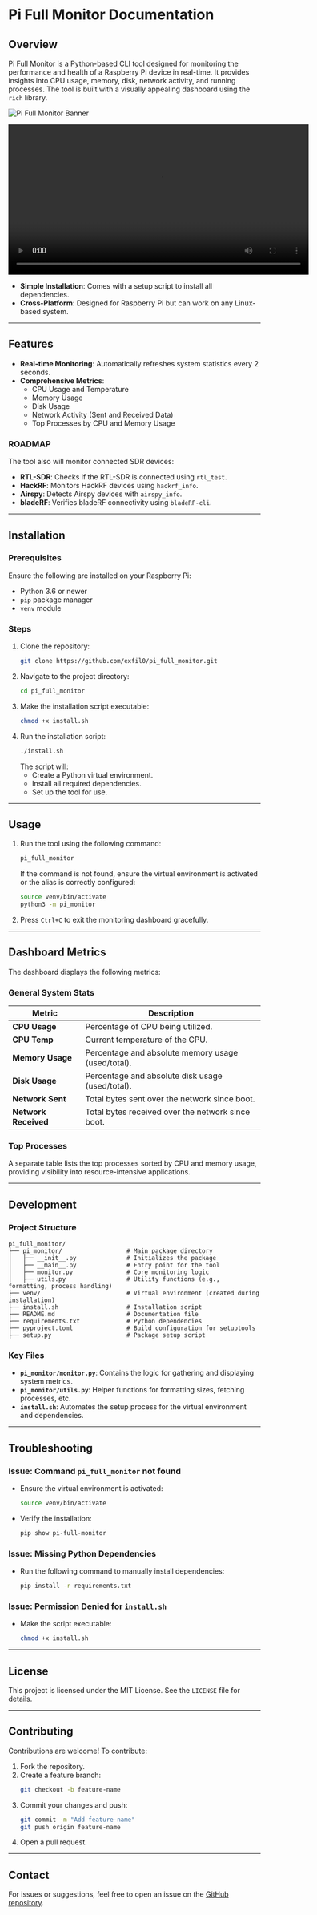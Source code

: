 # Pi Full Monitor Documentation

## Overview
Pi Full Monitor is a Python-based CLI tool designed for monitoring the performance and health of a Raspberry Pi device in real-time. It provides insights into CPU usage, memory, disk, network activity, and running processes. The tool is built with a visually appealing dashboard using the `rich` library.

![Pi Full Monitor Banner](banner-pi-monitor.png)

<video width="600" controls>
    <source src="https://github.com/exfil0/pi_full_monitor/blob/main/demo.mp4" type="video/mp4">
    Your browser does not support the video tag.
</video>

- **Simple Installation**: Comes with a setup script to install all dependencies.
- **Cross-Platform**: Designed for Raspberry Pi but can work on any Linux-based system.

---

## Features
- **Real-time Monitoring**: Automatically refreshes system statistics every 2 seconds.
- **Comprehensive Metrics**:
  - CPU Usage and Temperature
  - Memory Usage
  - Disk Usage
  - Network Activity (Sent and Received Data)
  - Top Processes by CPU and Memory Usage

 ### ROADMAP
The tool also will monitor connected SDR devices:
- **RTL-SDR**: Checks if the RTL-SDR is connected using `rtl_test`.
- **HackRF**: Monitors HackRF devices using `hackrf_info`.
- **Airspy**: Detects Airspy devices with `airspy_info`.
- **bladeRF**: Verifies bladeRF connectivity using `bladeRF-cli`.

---

## Installation

### Prerequisites
Ensure the following are installed on your Raspberry Pi:
- Python 3.6 or newer
- `pip` package manager
- `venv` module

### Steps
1. Clone the repository:
   ```bash
   git clone https://github.com/exfil0/pi_full_monitor.git
   ```
2. Navigate to the project directory:
   ```bash
   cd pi_full_monitor
   ```
3. Make the installation script executable:
   ```bash
   chmod +x install.sh
   ```
4. Run the installation script:
   ```bash
   ./install.sh
   ```
   The script will:
   - Create a Python virtual environment.
   - Install all required dependencies.
   - Set up the tool for use.

---

## Usage
1. Run the tool using the following command:
   ```bash
   pi_full_monitor
   ```
   If the command is not found, ensure the virtual environment is activated or the alias is correctly configured:
   ```bash
   source venv/bin/activate
   python3 -m pi_monitor
   ```

2. Press `Ctrl+C` to exit the monitoring dashboard gracefully.

---

## Dashboard Metrics
The dashboard displays the following metrics:

### General System Stats
| Metric         | Description                                                   |
|----------------|---------------------------------------------------------------|
| **CPU Usage**  | Percentage of CPU being utilized.                             |
| **CPU Temp**   | Current temperature of the CPU.                               |
| **Memory Usage** | Percentage and absolute memory usage (used/total).           |
| **Disk Usage** | Percentage and absolute disk usage (used/total).              |
| **Network Sent** | Total bytes sent over the network since boot.                |
| **Network Received** | Total bytes received over the network since boot.         |

### Top Processes
A separate table lists the top processes sorted by CPU and memory usage, providing visibility into resource-intensive applications.

---

## Development

### Project Structure
```plaintext
pi_full_monitor/
├── pi_monitor/                  # Main package directory
│   ├── __init__.py              # Initializes the package
│   ├── __main__.py              # Entry point for the tool
│   ├── monitor.py               # Core monitoring logic
│   ├── utils.py                 # Utility functions (e.g., formatting, process handling)
├── venv/                        # Virtual environment (created during installation)
├── install.sh                   # Installation script
├── README.md                    # Documentation file
├── requirements.txt             # Python dependencies
├── pyproject.toml               # Build configuration for setuptools
├── setup.py                     # Package setup script
```

### Key Files
- **`pi_monitor/monitor.py`**:
  Contains the logic for gathering and displaying system metrics.
- **`pi_monitor/utils.py`**:
  Helper functions for formatting sizes, fetching processes, etc.
- **`install.sh`**:
  Automates the setup process for the virtual environment and dependencies.

---

## Troubleshooting
### Issue: Command `pi_full_monitor` not found
- Ensure the virtual environment is activated:
  ```bash
  source venv/bin/activate
  ```
- Verify the installation:
  ```bash
  pip show pi-full-monitor
  ```

### Issue: Missing Python Dependencies
- Run the following command to manually install dependencies:
  ```bash
  pip install -r requirements.txt
  ```

### Issue: Permission Denied for `install.sh`
- Make the script executable:
  ```bash
  chmod +x install.sh
  ```

---

## License
This project is licensed under the MIT License. See the `LICENSE` file for details.

---

## Contributing
Contributions are welcome! To contribute:
1. Fork the repository.
2. Create a feature branch:
   ```bash
   git checkout -b feature-name
   ```
3. Commit your changes and push:
   ```bash
   git commit -m "Add feature-name"
   git push origin feature-name
   ```
4. Open a pull request.

---

## Contact
For issues or suggestions, feel free to open an issue on the [GitHub repository](https://github.com/exfil0/pi_full_monitor).

